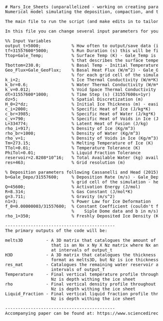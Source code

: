 <pre>
# Mars_Ice_Sheets (unparallelized - working on creating parallel version)  
Numerical model simulating the deposition, compaction, and thermal evolution of Martian ice sheets  

The main file to run the script (and make edits in to tailor to your specific problem) is Mars_Ice_HiRes_Run.m  

In this file you can change several input parameters for your specific simulation:  

%% Input Variables  
output_t=5000;            % How often to output/save data (iterations/timesteps)  
tf=31557600*5000;         % Run Duration (s) this will be final time of run  
Ttop=Gale_Temp;           % Surface Temp (K) - Gale_Temp is a surface temperature matrix  
                          % that describes the surface temperature (K) for each grid cell of the simulation region  
Tbottom=230.0;            % Basal Temp - Initial Temperature (K) of the bottom of the ice sheet  
Geo_Flux=Gale_GeoFlux;    % Basal Heat Flux (W/m^2) - Gale_Geoflux is a matrix of the basal geothermal heat flux  
                          % for each grid cell of the simulation region  
k_i=2;                    % Ice Thermal Conductivity (W/m*K)  
k_br=0.6;                 % Water Thermal Conductivity (W/m*K)  
k_v=0.012;                % Void Space Thermal Conductivity (W/m*K)  
dt=31557600*1000;         % Time Step (s) (31557600s=1yr)  
dz=5;                     % Spatial Discretization (m)  
H_0=2*dz;                 % Initial Ice Thickness (m) - easiest to start simulation with thin ice sheet at the Tbottom temperature  
c_i=2000;                 % Specific Heat of Ice (J/kg*K)  
c_br=3985;                % Specific Heat of Water (J/kg*K)  
c_v=790;                  % Specific Heat of Voids in Ice (J/kg*K)  
L=334774;                 % Latent Heat of Fusion (J/kg)  
rho_i=917;                % Density of Ice (Kg/m^3)  
rho_br=1000;              % Density of Water (Kg/m^3)  
rho_v=1;                  % Density of Voids in Ice (Kg/m^3)  
Tm=273.15;                % Melting Temperature of Ice (K)  
TTol=0.01;                % Temperature Tolerance (K)  
PhiTol=0.01;              % Liquid Fraction Tolerance  
reservoir=2.8208*10^16;   % Total Available Water (kg) available to be deposited as ice  
res=463;                  % Grid resolution (m)  

% Deposition parameters following Cassanelli and Head (2015)  
b=Gale_Depo/31557600;     % Deposition Rate (m/s) - Gale_Depo is a matrix of snowfall deposition in (m/yr) for each  
                          % grid cell of the simulation - here it is divided by 31557600 to get (m/s - SI units)  
Q=45600;                  % Activation Energy (J/mol)  
R=8.314;                  % Gas Constant (J/mol*K)  
g=3.711;                  % Gravity (m/s^2)  
n1=3;                     % Power Law for Ice Deformation  
f_0=0.00000003/31557600;  % Constant Coefficient (couldn't find actual value in papers - this is from my own fit to  
                          %    Siple Dome data and b in m/s)  
rho_1=350;                % Freshly Deposited Ice Density (Kg/m^3)  

-------------------------------------------
The primary outputs of the code will be:  

melts3D         - A 3D matrix that catalogues the amount of basal melt produced (m) at each grid cell throughout the simulation,  
                  that is an Nx x Ny X Nz matrix where Nx and Ny are spatial coordinates and Nz is the temporal steps of the simulation  
                  at intervals of output_t  
H3D             - A 3D matrix that catalogues the thickness of the ice sheet (m) at each grid cell throughout the simulation, same Nx x Ny x Nz  
                  format as melts3D, but Nz is ice thickness  
res_mat         - Catalogues the remaining water reservoir available for deposition onto the ice sheet throughout the simulation - in temporal  
                  intervals of output_T  
Temperature     - Final vertical temperature profile throughout the ice sheet, Nx x Ny x Nz matrix where Nx and Ny are spatial coordinates and   
                  Nz is depth withing the ice sheet  
rho             - Final vertical density profile throughout the ice sheet, Nx x Ny x Nz matrix where Nx and Ny are spatial coordinates and   
                  Nz is depth withing the ice sheet  
Liquid_Fraction - Final vertical liquid fraction profile throughout the ice sheet, Nx x Ny x Nz matrix where Nx and Ny are spatial coordinates and   
                  Nz is depth withing the ice sheet  

-------------------------------------------
Accompanying paper can be found at: https://www.sciencedirect.com/science/article/pii/S0012821X22003351  
</pre>
